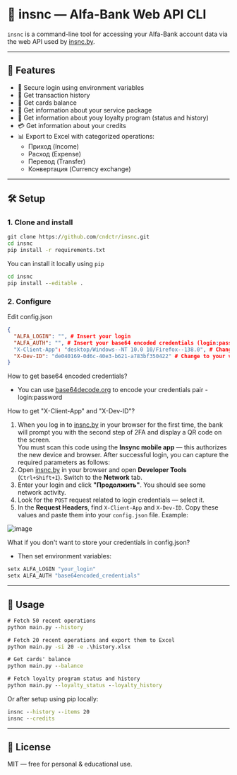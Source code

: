 # 🏦 insnc — Alfa-Bank Web API CLI

`insnc` is a command-line tool for accessing your Alfa-Bank account data via the web API used by [insnc.by](https://insnc.by).

---

## 🚀 Features

- 🔐 Secure login using environment variables
- 📜 Get transaction history
- 📜 Get cards balance
- 💼 Get information about your service package
- 🎁 Get information about youy loyalty program (status and history)
- 💳 Get information about your credits 
- 📊 Export to Excel with categorized operations:
  - Приход (Income)
  - Расход (Expense)
  - Перевод (Transfer)
  - Конвертация (Currency exchange)

---

## 🛠 Setup

### 1. Clone and install

```cmd
git clone https://github.com/cndctr/insnc.git
cd insnc
pip install -r requirements.txt
```
You can install it locally using `pip`

```cmd
cd insnc
pip install --editable .
```

### 2. Configure 

Edit config.json

```json
{
  "ALFA_LOGIN": "", # Insert your login
  "ALFA_AUTH": "", # Insert your base64 encoded credentials (login:password)
  "X-Client-App": "desktop/Windows--NT 10.0 10/Firefox--138.0", # Change to your browser value
  "X-Dev-ID": "de040169-0d6c-40e3-b621-a783bf350422" # Change to your value
}
```
How to get base64 encoded credentials? 
 - You can use [base64decode.org](https://www.base64decode.org/) to encode your credentials pair - login:password

How to get "X-Client-App" and "X-Dev-ID"?
1. When you log in to [insnc.by](https://insnc.by) in your browser for the first time, the bank will prompt you with the second step of 2FA and display a QR code on the screen.  
   You must scan this code using the **Insync mobile app** — this authorizes the new device and browser. After successful login, you can capture the required parameters as follows:
2. Open [insnc.by](https://insnc.by) in your browser and open **Developer Tools** (`Ctrl+Shift+I`). Switch to the **Network** tab.
3. Enter your login and click **"Продолжить"**. You should see some network activity.
4. Look for the `POST` request related to login credentials — select it.
5. In the **Request Headers**, find `X-Client-App` and `X-Dev-ID`. Copy these values and paste them into your `config.json` file.
Example:


![image](https://github.com/user-attachments/assets/1a24854b-85b0-44e7-9d32-767a9b392550)


What if you don't want to store your credentials in config.json?
 -  Then set environment variables:

```cmd
setx ALFA_LOGIN "your_login"
setx ALFA_AUTH "base64encoded_credentials"
```


---

## 🧪 Usage

```cmd
# Fetch 50 recent operations
python main.py --history

# Fetch 20 recent operations and export them to Excel
python main.py -si 20 -e .\history.xlsx

# Get cards' balance
python main.py --balance

# Fetch loyalty program status and history
python main.py --loyalty_status --loyalty_history
```

Or after setup using pip locally:

```cmd
insnc --history --items 20
insnc --credits
```

---

## 📝 License

MIT — free for personal & educational use.
